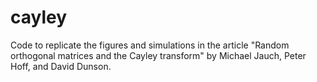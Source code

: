 # cayley

Code to replicate the figures and simulations in the article "Random orthogonal matrices and the Cayley transform" by Michael Jauch, Peter Hoff, and David Dunson.
